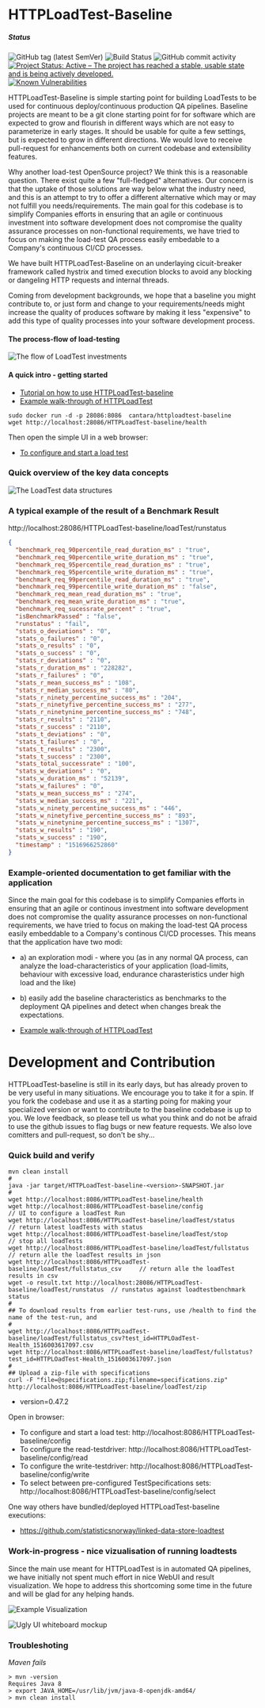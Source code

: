 # HTTPLoadTest-Baseline

##### Status
![GitHub tag (latest SemVer)](https://img.shields.io/github/v/tag/Cantara/HTTPLoadTest-baseline) ![Build Status](https://jenkins.cantara.no/buildStatus/icon?job=HTTPLoadTest-Baseline) ![GitHub commit activity](https://img.shields.io/github/commit-activity/y/Cantara/HTTPLoadTest-Baseline) 
[![Project Status: Active – The project has reached a stable, usable state and is being actively developed.](http://www.repostatus.org/badges/latest/active.svg)](http://www.repostatus.org/#active)    [![Known Vulnerabilities](https://snyk.io/test/github/Cantara/HTTPLoadTest-baseline/badge.svg)](https://snyk.io/test/github/Cantara/HTTPLoadTest-baseline)


HTTPLoadTest-Baseline is simple starting point for building LoadTests to be used for continuous deploy/continuous production
QA pipelines. Baseline projects are meant to be a git clone starting point for for software which are expected to grow and
flourish in different ways which are not easy to parameterize in early stages. It should be usable for quite a few settings,
but is expected to grow in different directions. We would love to receive pull-request for enhancements both on current
codebase and extensibility features.

Why another load-test OpenSource project?  We think this is a reasonable question. There exist quite a few "full-fledged"
alternatives. Our concern is that the uptake of those solutions are way below what the industry need, and this is an attempt to try to offer a different alternative which may or may not fulfill you needs/requirements.  The main goal for this codebase
is to simplify Companies efforts in ensuring that an agile or continuous investment into software development does not
compromise the quality assurance processes on non-functional requirements, we have tried to focus on making the load-test 
QA process easily embedable to a Company's continuous CI/CD processes.

We have built HTTPLoadTest-Baseline on an underlaying cicuit-breaker framework called hystrix and timed execution blocks to
avoid any blocking or dangeling HTTP requests and internal threads.

Coming from development backgrounds, we hope that a baseline you might contribute to, or just form and change to your
requirements/needs might increase the quality of produces software by making it less "expensive" to add this type of 
quality processes into your software development process.

#### The process-flow of load-testing

![The flow of LoadTest investments](https://github.com/Cantara/HTTPLoadTest-Baseline/raw/master/images/HTTPLoadTest-FullProcessFlow.png)



#### A quick intro - getting started


* [Tutorial on how to use HTTPLoadTest-baseline](doc/tutorial/index.md)
* [Example walk-through of HTTPLoadTest](./doc/httploadtest-example-run.md)

```jshelllanguage
sudo docker run -d -p 28086:8086  cantara/httploadtest-baseline
wget http://localhost:28086/HTTPLoadTest-baseline/health
```
Then open the simple UI in a web browser:  
* [To configure and start a load test](http://localhost:28086/HTTPLoadTest-baseline/config)   


### Quick overview of the key data concepts
![The LoadTest data structures](https://github.com/Cantara/HTTPLoadTest-Baseline/raw/master/images/HTTPLoadTest-DataStructures.png)

### A typical example of the result of a Benchmark Result
http://localhost:28086/HTTPLoadTest-baseline/loadTest/runstatus
```json
{
  "benchmark_req_90percentile_read_duration_ms" : "true",
  "benchmark_req_90percentile_write_duration_ms" : "true",
  "benchmark_req_95percentile_read_duration_ms" : "true",
  "benchmark_req_95percentile_write_duration_ms" : "true",
  "benchmark_req_99percentile_read_duration_ms" : "true",
  "benchmark_req_99percentile_write_duration_ms" : "false",
  "benchmark_req_mean_read_duration_ms" : "true",
  "benchmark_req_mean_write_duration_ms" : "true",
  "benchmark_req_sucessrate_percent" : "true",
  "isBenchmarkPassed" : "false",
  "runstatus" : "fail",
  "stats_o_deviations" : "0",
  "stats_o_failures" : "0",
  "stats_o_results" : "0",
  "stats_o_success" : "0",
  "stats_r_deviations" : "0",
  "stats_r_duration_ms" : "228282",
  "stats_r_failures" : "0",
  "stats_r_mean_success_ms" : "108",
  "stats_r_median_success_ms" : "80",
  "stats_r_ninety_percentine_success_ms" : "204",
  "stats_r_ninetyfive_percentine_success_ms" : "277",
  "stats_r_ninetynine_percentine_success_ms" : "748",
  "stats_r_results" : "2110",
  "stats_r_success" : "2110",
  "stats_t_deviations" : "0",
  "stats_t_failures" : "0",
  "stats_t_results" : "2300",
  "stats_t_success" : "2300",
  "stats_total_successrate" : "100",
  "stats_w_deviations" : "0",
  "stats_w_duration_ms" : "52139",
  "stats_w_failures" : "0",
  "stats_w_mean_success_ms" : "274",
  "stats_w_median_success_ms" : "221",
  "stats_w_ninety_percentine_success_ms" : "446",
  "stats_w_ninetyfive_percentine_success_ms" : "893",
  "stats_w_ninetynine_percentine_success_ms" : "1307",
  "stats_w_results" : "190",
  "stats_w_success" : "190",
  "timestamp" : "1516966252860"
}
```

### Example-oriented documentation to get familiar with the application

Since the main goal for this codebase is to simplify Companies efforts in ensuring that an agile or continous investment into
software development does not compromise the quality assurance processes on non-functional requirements, we have tried to
focus on making the load-test QA process easily embeddable to a Company's continous CI/CD processes. This means that the
application have two modi:  
* a) an exploration modi - where you (as in any normal QA process, can analyze the load-characteristics of your application
(load-limits, behaviour with excessive load, endurance charasteristics under high load and the like) 
* b) easily add the baseline characteristics as benchmarks to the deployment QA pipelines and detect when changes break the
expectations.

* [Example walk-through of HTTPLoadTest](./doc/httploadtest-example-run.md)




# Development and Contribution

HTTPLoadTest-baseline is still in its early days, but has already proven to be very useful in many sitiuations. We encourage
you to take it for a spin. If you fork the codebase and use it as a starting poing for making your specialized version or
want to contribute to the baseline codebase is up to you. We love feedback, so please tell us what you think and do not be
afraid to use the github issues to flag bugs or new feature requests. We also love comitters and pull-request, so don't be
shy...
 

### Quick build and verify

```jshelllanguage
mvn clean install
#
java -jar target/HTTPLoadTest-baseline-<version>-SNAPSHOT.jar
#
wget http://localhost:8086/HTTPLoadTest-baseline/health
wget http://localhost:8086/HTTPLoadTest-baseline/config                      // UI to configure a loadTest Run
wget http://localhost:8086/HTTPLoadTest-baseline/loadTest/status             // return latest loadTests with status
wget http://localhost:8086/HTTPLoadTest-baseline/loadTest/stop               // stop all loadTests
wget http://localhost:8086/HTTPLoadTest-baseline/loadTest/fullstatus         // return alle the loadTest results in json
wget http://localhost:8086/HTTPLoadTest-baseline/loadTest/fullstatus_csv     // return alle the loadTest results in csv
wget -o result.txt http://localhost:28086/HTTPLoadTest-baseline/loadTest/runstatus  // runstatus against loadtestbenchmark status
#
## To download results from earlier test-runs, use /health to find the name of the test-run, and 
#
wget http://localhost:8086/HTTPLoadTest-baseline/loadTest/fullstatus_csv?test_id=HTTPLOadTest-Health_1516003617097.csv
wget http://localhost:8086/HTTPLoadTest-baseline/loadTest/fullstatus?test_id=HTTPLOadTest-Health_1516003617097.json
#
## Upload a zip-file with specifications
curl -F "file=@specifications.zip;filename=specifications.zip" http://localhost:8086/HTTPLoadTest-baseline/loadTest/zip
```
* version=0.47.2 

Open in browser:  
* To configure and start a load test: http://localhost:8086/HTTPLoadTest-baseline/config   
* To configure the read-testdriver: http://localhost:8086/HTTPLoadTest-baseline/config/read   
* To configure the write-testdriver: http://localhost:8086/HTTPLoadTest-baseline/config/write   
* To select between pre-configured TestSpecifications sets: http://localhost:8086/HTTPLoadTest-baseline/config/select

One way others have bundled/deployed HTTPLoadTest-baseline executions: 
* https://github.com/statisticsnorway/linked-data-store-loadtest


### Work-in-progress - nice vizualisation of running loadtests

Since the main use meant for HTTPLoadTest is in automated QA pipelines, we have initially not spent much effort in 
nice WebUI and result visualization. We hope to address this shortcoming some time in the future and will be glad 
for any helping hands.

![Example Visualization](https://raw.githubusercontent.com/Cantara/HTTPLoadTest-Baseline/master/doc/HTTPLoadTest-Output-Visualization.png)


![Ugly UI whiteboard mockup](https://raw.githubusercontent.com/Cantara/HTTPLoadTest-Baseline/master/images/whiteboard-UI-config-mockup.jpg)


### Troubleshoting   

*Maven fails*
```jshelllanguage
> mvn -version
Requires Java 8
> export JAVA_HOME=/usr/lib/jvm/java-8-openjdk-amd64/
> mvn clean install
```
